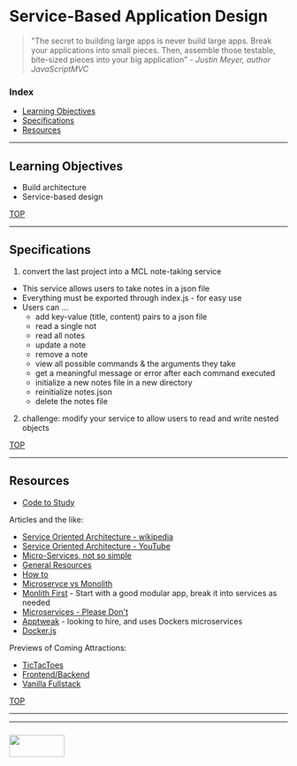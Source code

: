 # Service-Based Application Design

> "The secret to building large apps is never build large apps. Break your applications into small pieces. Then, assemble those testable, bite-sized pieces into your big application" - _Justin Meyer, author JavaScriptMVC_

### Index
* [Learning Objectives](#learning-objectives)
* [Specifications](#specifications)
* [Resources](#resources)

---

## Learning Objectives

* Build architecture
* Service-based design

[TOP](#index)

---

## Specifications

1. convert the last project into a MCL note-taking service
  * This service allows users to take notes in a json file
  * Everything must be exported through index.js - for easy use
  * Users can ...
      * add key-value (title, content) pairs to a json file
      * read a single not
      * read all notes
      * update a note
      * remove a note
      * view all possible commands & the arguments they take
      * get a meaningful message or error after each command executed
      * initialize a new notes file in a new directory
      * reinitialize notes.json
      * delete the notes file
2. challenge: modify your service to allow users to read and write nested objects


[TOP](#index)

---

## Resources


* [Code to Study](https://github.com/elewa-academy/APIs/tree/master)

Articles and the like:
* [Service Oriented Architecture - wikipedia](https://en.wikipedia.org/wiki/Service-oriented_architecture)
* [Service Oriented Architecture - YouTube](https://www.youtube.com/watch?v=IIWVIa6QhkM)
* [Micro-Services, not so simple](https://medium.com/@abinoda/how-teams-get-microservices-wrong-from-the-start-51777c99c059)
* [General Resources](https://github.com/elewa-academy/General-Resources/blob/master/application-design/microservices.md)
* [How to](https://techcrunch.com/2016/01/23/get-small-to-get-big-through-microservices/)
* [Microservce vs Monolith](https://medium.freecodecamp.org/rest-in-peace-to-microservices-or-not-6d097b6c8279)
* [Monlith First](https://adamdrake.com/posts/2017-05-20-enough-with-the-microservices.html) - Start with a good modular app, break it into services as needed
* [Microservices - Please Don't](https://blog.rapid7.com/2016/09/15/microservices-please-dont/)
* [Apptweak](https://www.apptweak.com) - looking to hire, and uses Dockers microservices
* [Docker.js](https://www.docker.com/what-docker)

Previews of Coming Attractions:
* [TicTacToes](https://github.com/elewa-academy/General-Resources/tree/master/code-to-study/progressive-refactors/spa-tictactoes)
* [Frontend/Backend](https://github.com/elewa-student/Frontend-Backend)
* [Vanilla Fullstack](https://github.com/elewa-student/Vanilla-Fullstack)


[TOP](#index)

___
___
### <a href="http://elewa.education/blog" target="_blank"><img src="https://user-images.githubusercontent.com/18554853/34921062-506450ae-f97d-11e7-875f-6feeb26ad72d.png" width="100" height="40"/></a>

